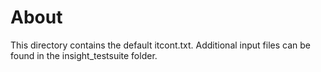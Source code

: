 # About
This directory contains the default itcont.txt. Additional input files can be found in the insight_testsuite folder.